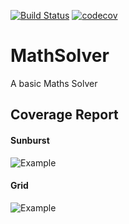 [![Build Status](https://travis-ci.com/Lukas-Heiligenbrunner/MathSolver.svg?branch=master)](https://travis-ci.com/Lukas-Heiligenbrunner/MathSolver)
[![codecov](https://codecov.io/gh/Lukas-Heiligenbrunner/MathSolver/branch/master/graph/badge.svg)](https://codecov.io/gh/Lukas-Heiligenbrunner/MathSolver)
# MathSolver
A basic Maths Solver

## Coverage Report

#### Sunburst

![Example](https://codecov.io/gh/Lukas-Heiligenbrunner/MathSolver/commit/26fc3c2cf3b0ffd3dbe4aa8bd07c820bccc506cb/graphs/sunburst.svg)

#### Grid

![Example](https://codecov.io/gh/Lukas-Heiligenbrunner/MathSolver/commit/26fc3c2cf3b0ffd3dbe4aa8bd07c820bccc506cb/graphs/tree.svg)
